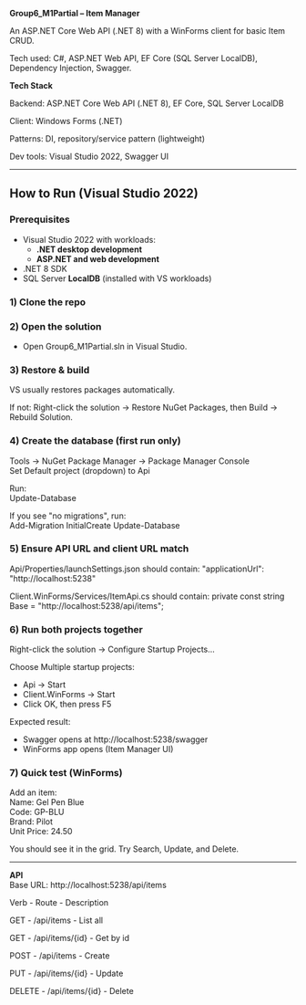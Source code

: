 **Group6_M1Partial – Item Manager**

An ASP.NET Core Web API (.NET 8) with a WinForms client for basic Item CRUD.  

Tech used: C#, ASP.NET Web API, EF Core (SQL Server LocalDB), Dependency Injection, Swagger.  

**Tech Stack**  

Backend: ASP.NET Core Web API (.NET 8), EF Core, SQL Server LocalDB  

Client: Windows Forms (.NET)  

Patterns: DI, repository/service pattern (lightweight)  

Dev tools: Visual Studio 2022, Swagger UI  



***********************
## How to Run (Visual Studio 2022)  

### Prerequisites  
- Visual Studio 2022 with workloads:
  - **.NET desktop development**
  - **ASP.NET and web development**
- .NET 8 SDK
- SQL Server **LocalDB** (installed with VS workloads)
  
### 1) Clone the repo  

### 2) Open the solution
- Open Group6_M1Partial.sln in Visual Studio.  


### 3) Restore & build
VS usually restores packages automatically.  

If not: Right-click the solution → Restore NuGet Packages, then Build → Rebuild Solution.  

### 4) Create the database (first run only)

Tools → NuGet Package Manager → Package Manager Console  
Set Default project (dropdown) to Api  

Run:  
  Update-Database  
  
If you see "no migrations", run:  
  Add-Migration InitialCreate 
  Update-Database 

### 5) Ensure API URL and client URL match
Api/Properties/launchSettings.json should contain:
  "applicationUrl": "http://localhost:5238"

Client.WinForms/Services/ItemApi.cs should contain:
  private const string Base = "http://localhost:5238/api/items"; 

### 6) Run both projects together
   
Right-click the solution → Configure Startup Projects…

Choose Multiple startup projects:
  - Api → Start
  - Client.WinForms → Start
  - Click OK, then press F5
  
Expected result:
- Swagger opens at http://localhost:5238/swagger
- WinForms app opens (Item Manager UI)
  
  
### 7) Quick test (WinForms)
Add an item:  
Name: Gel Pen Blue  
Code: GP-BLU  
Brand: Pilot  
Unit Price: 24.50  

You should see it in the grid. Try Search, Update, and Delete.  
***********************
**API**  
Base URL: http://localhost:5238/api/items  


Verb - Route - Description  

GET - /api/items - List all  

GET - /api/items/{id} - Get by id  

POST - /api/items - Create  

PUT - /api/items/{id} - Update  

DELETE - /api/items/{id} - Delete  


